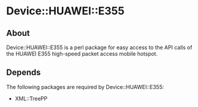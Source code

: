 Device::HUAWEI::E355
====================

About
-----

Device::HUAWEI::E355 is a perl package for easy access to the API calls
of the HUAWEI E355 high-speed packet access mobile hotspot.


Depends
-------

The following packages are required by Device::HUAWEI::E355:
* XML::TreePP
